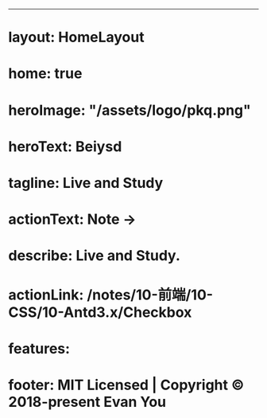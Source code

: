 ---

# layout: HomeLayout

# home: true

# heroImage: "/assets/logo/pkq.png"

# heroText: Beiysd

# tagline: Live and Study

# actionText: Note →

# describe: Live and Study.

# actionLink: /notes/10-前端/10-CSS/10-Antd3.x/Checkbox

# features:

# footer: MIT Licensed | Copyright © 2018-present Evan You
